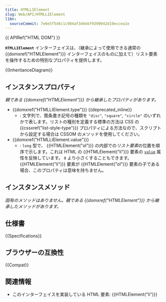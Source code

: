```yaml
---
title: HTMLLIElement
slug: Web/API/HTMLLIElement
l10n:
  sourceCommit: 7e6e5f5d4c1c984af3d4ebf9399042d19eccea1e
---
```


{{ APIRef("HTML DOM") }}

**`HTMLLIElement`** インターフェイスは、（継承によって使用できる通常の {{domxref("HTMLElement")}} インターフェイスのものに加えて）リスト要素を操作するための特別なプロパティを提供します。

{{InheritanceDiagram}}

## インスタンスプロパティ

_親である {{domxref("HTMLElement")}} から継承したプロパティがあります。_

- {{domxref("HTMLLIElement.type")}} {{deprecated_inline}}
  - : 文字列で、箇条書き記号の種類を `"disc"`, `"square"`, `"circle"` のいずれかで表します。リストの種別を定義する標準の方法は CSS の {{cssxref("list-style-type")}} プロパティによる方法なので、スクリプトから設定する場合は CSSOM のメソッドを使用してください。
- {{domxref("HTMLLIElement.value")}}
  - : `long` 型で、 {{HTMLElement("ol")}} の内部での*リスト要素*の位置を順序で示します。これは HTML の {{HTMLElement("li")}} 要素の [`value`](/ja/docs/Web/HTML/Element/li#value) 属性を反映しています。 `0` より小さくすることもできます。 {{HTMLElement("li")}} 要素が {{HTMLElement("ol")}} 要素の子である場合、このプロパティは意味を持ちません。

## インスタンスメソッド

_固有のメソッドはありません。親である {{domxref("HTMLElement")}} から継承したメソッドがあります。_

## 仕様書

{{Specifications}}

## ブラウザーの互換性

{{Compat}}

## 関連情報

- このインターフェイスを実装している HTML 要素: {{HTMLElement("li")}}
